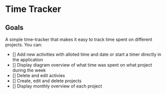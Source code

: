 # Time Tracker

## Goals
A simple time-tracker that makes it easy to track time spent on different projects. You can:

- [] Add new activities with alloted time and date or start a timer directly in the application
- [] Display diagram overview of what time was spent on what project during the week
- [] Delete and edit activies
- [] Create, edit and delete projects
- [] Display monthly overview of each project
